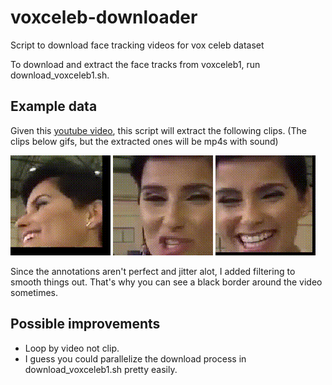 # voxceleb-downloader
Script to download face tracking videos for vox celeb dataset

To download and extract the face tracks from voxceleb1, run download_voxceleb1.sh.

## Example data
Given this [youtube video](https://www.youtube.com/watch?v=2pjtLxYVUtY), this script will extract the following clips.
(The clips below gifs, but the extracted ones will be mp4s with sound)

![](./assets/1.gif)
![](./assets/2.gif)
![](./assets/3.gif)

Since the annotations aren't perfect and jitter alot, I added filtering to smooth things out. That's why you can see a black border around the video sometimes.

## Possible improvements
* Loop by video not clip.
* I guess you could parallelize the download process in download_voxceleb1.sh pretty easily.